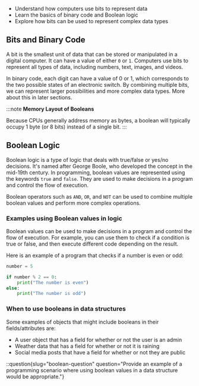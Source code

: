 - Understand how computers use bits to represent data
- Learn the basics of binary code and Boolean logic
- Explore how bits can be used to represent complex data types

## Bits and Binary Code

A bit is the smallest unit of data that can be stored or manipulated in a digital computer. It can have a value of either `0` or `1`. Computers use bits to represent all types of data, including numbers, text, images, and videos.

In binary code, each digit can have a value of 0 or 1, which corresponds to the two possible states of an electronic switch. By combining multiple bits, we can represent larger possibilities and more complex data types. More about this in later sections.

:::note
**Memory Layout of Booleans**

Because CPUs generally address memory as bytes, a boolean will typically occupy 1 byte (or 8 bits) instead of a single bit.
:::
## Boolean Logic

Boolean logic is a type of logic that deals with true/false or yes/no decisions. It's named after George Boole, who developed the concept in the mid-19th century. In programming, boolean values are represented using the keywords `true` and `false`. They are used to make decisions in a program and control the flow of execution.

Boolean operators such as `AND`, `OR`, and `NOT` can be used to combine multiple boolean values and perform more complex operations.

### Examples using Boolean values in logic

Boolean values can be used to make decisions in a program and control the flow of execution. For example, you can use them to check if a condition is true or false, and then execute different code depending on the result.

Here is an example of a program that checks if a number is even or odd:

```python
number = 5

if number % 2 == 0:
    print("The number is even")
else:
    print("The number is odd")
```

### When to use booleans in data structures

Some examples of objects that might include booleans in their fields/attributes are:

- A user object that has a field for whether or not the user is an admin
- Weather data that has a field for whether or not it is raining
- Social media posts that have a field for whether or not they are public

::question{slug="boolean-question" question="Provide an example of a programming scenario where using boolean values in a data structure would be appropriate."}